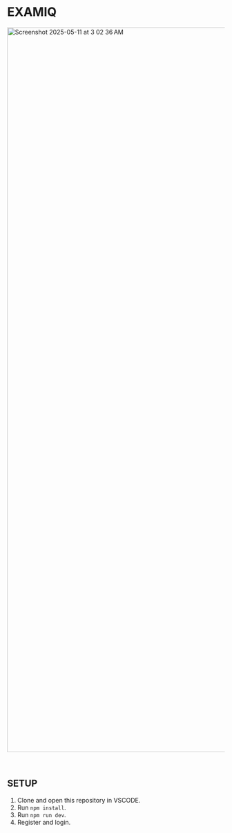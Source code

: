 # EXAMIQ
<img width="1680" alt="Screenshot 2025-05-11 at 3 02 36 AM" src="https://github.com/user-attachments/assets/8153fe47-c4f5-46b3-9c8c-e112f026b4ac" />

&emsp;

## SETUP
1. Clone and open this repository in VSCODE.
2. Run `npm install`.
3. Run `npm run dev`.
4. Register and login.
